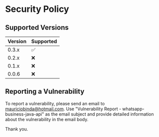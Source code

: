 # Security Policy

## Supported Versions

| Version | Supported          |
|---------|--------------------|
| 0.3.x   | :white_check_mark: |
| 0.2.x   | :x:                |
| 0.1.x   | :x:                |
| 0.0.6   | :x:                |

## Reporting a Vulnerability

To report a vulnerability, please send an email to mauriciobinda@hotmail.com.
Use "Vulnerability Report - whatsapp-business-java-api" as the email subject and provide detailed information about the
vulnerability in the email body.

Thank you.
